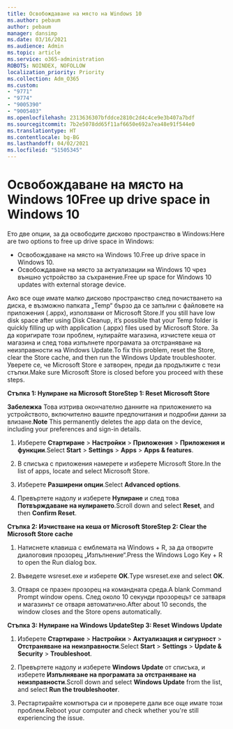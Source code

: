 ```yaml
---
title: Освобождаване на място на Windows 10
ms.author: pebaum
author: pebaum
manager: dansimp
ms.date: 03/16/2021
ms.audience: Admin
ms.topic: article
ms.service: o365-administration
ROBOTS: NOINDEX, NOFOLLOW
localization_priority: Priority
ms.collection: Adm_O365
ms.custom:
- "9771"
- "9774"
- "9005390"
- "9005403"
ms.openlocfilehash: 2313636307bfddce2810c2d4c4ce9e3b407a7bdf
ms.sourcegitcommit: 7b2e5078dd65f11af6650e692a7ea48e91f544e0
ms.translationtype: HT
ms.contentlocale: bg-BG
ms.lasthandoff: 04/02/2021
ms.locfileid: "51505345"
---
```

# <a name="free-up-drive-space-in-windows-10"></a><span data-ttu-id="6232a-102">Освобождаване на място на Windows 10</span><span class="sxs-lookup"><span data-stu-id="6232a-102">Free up drive space in Windows 10</span></span>

<span data-ttu-id="6232a-103">Ето две опции, за да освободите дисково пространство в Windows:</span><span class="sxs-lookup"><span data-stu-id="6232a-103">Here are two options to free up drive space in Windows:</span></span>

- <span data-ttu-id="6232a-104">Освобождаване на място на Windows 10.</span><span class="sxs-lookup"><span data-stu-id="6232a-104">Free up drive space in Windows 10.</span></span>
- <span data-ttu-id="6232a-105">Освобождаване на място за актуализации на Windows 10 чрез външно устройство за съхранение.</span><span class="sxs-lookup"><span data-stu-id="6232a-105">Free up space for Windows 10 updates with external storage device.</span></span>

<span data-ttu-id="6232a-106">Ако все още имате малко дисково пространство след почистването на диска, е възможно папката „Temp“ бързо да се запълни с файловете на приложения (.appx), използвани от Microsoft Store.</span><span class="sxs-lookup"><span data-stu-id="6232a-106">If you still have low disk space after using Disk Cleanup, it’s possible that your Temp folder is quickly filling up with application (.appx) files used by Microsoft Store.</span></span> <span data-ttu-id="6232a-107">За да коригирате този проблем, нулирайте магазина, изчистете кеша от магазина и след това изпълнете програмата за отстраняване на неизправности на Windows Update.</span><span class="sxs-lookup"><span data-stu-id="6232a-107">To fix this problem, reset the Store, clear the Store cache, and then run the Windows Update troubleshooter.</span></span> <span data-ttu-id="6232a-108">Уверете се, че Microsoft Store е затворен, преди да продължите с тези стъпки.</span><span class="sxs-lookup"><span data-stu-id="6232a-108">Make sure Microsoft Store is closed before you proceed with these steps.</span></span>

<span data-ttu-id="6232a-109">**Стъпка 1: Нулиране на Microsoft Store**</span><span class="sxs-lookup"><span data-stu-id="6232a-109">**Step 1: Reset Microsoft Store**</span></span>

<span data-ttu-id="6232a-110">**Забележка** Това изтрива окончателно данните на приложението на устройството, включително вашите предпочитания и подробни данни за влизане.</span><span class="sxs-lookup"><span data-stu-id="6232a-110">**Note** This permanently deletes the app data on the device, including your preferences and sign-in details.</span></span>

1. <span data-ttu-id="6232a-111">Изберете **Стартиране** > **Настройки** > **Приложения** > **Приложения и функции**.</span><span class="sxs-lookup"><span data-stu-id="6232a-111">Select **Start** > **Settings** > **Apps** > **Apps & features**.</span></span>

1. <span data-ttu-id="6232a-112">В списъка с приложения намерете и изберете Microsoft Store.</span><span class="sxs-lookup"><span data-stu-id="6232a-112">In the list of apps, locate and select Microsoft Store.</span></span>

1. <span data-ttu-id="6232a-113">Изберете **Разширени опции**.</span><span class="sxs-lookup"><span data-stu-id="6232a-113">Select **Advanced options**.</span></span>

1. <span data-ttu-id="6232a-114">Превъртете надолу и изберете **Нулиране** и след това **Потвърждаване на нулирането**.</span><span class="sxs-lookup"><span data-stu-id="6232a-114">Scroll down and select **Reset**, and then **Confirm Reset**.</span></span>

<span data-ttu-id="6232a-115">**Стъпка 2: Изчистване на кеша от Microsoft Store**</span><span class="sxs-lookup"><span data-stu-id="6232a-115">**Step 2: Clear the Microsoft Store cache**</span></span>

1. <span data-ttu-id="6232a-116">Натиснете клавиша с емблемата на Windows + R, за да отворите диалоговия прозорец „Изпълнение“.</span><span class="sxs-lookup"><span data-stu-id="6232a-116">Press the Windows Logo Key + R to open the Run dialog box.</span></span>

1. <span data-ttu-id="6232a-117">Въведете wsreset.exe и изберете **OK**.</span><span class="sxs-lookup"><span data-stu-id="6232a-117">Type wsreset.exe and select **OK**.</span></span>

1. <span data-ttu-id="6232a-118">Отваря се празен прозорец на командната среда.</span><span class="sxs-lookup"><span data-stu-id="6232a-118">A blank Command Prompt window opens.</span></span> <span data-ttu-id="6232a-119">След около 10 секунди прозорецът се затваря и магазинът се отваря автоматично.</span><span class="sxs-lookup"><span data-stu-id="6232a-119">After about 10 seconds, the window closes and the Store opens automatically.</span></span>

<span data-ttu-id="6232a-120">**Стъпка 3: Нулиране на Windows Update**</span><span class="sxs-lookup"><span data-stu-id="6232a-120">**Step 3: Reset Windows Update**</span></span>

1. <span data-ttu-id="6232a-121">Изберете **Стартиране** > **Настройки** > **Актуализация и сигурност** > **Отстраняване на неизправности**.</span><span class="sxs-lookup"><span data-stu-id="6232a-121">Select **Start** > **Settings** > **Update & Security** > **Troubleshoot**.</span></span>

1. <span data-ttu-id="6232a-122">Превъртете надолу и изберете **Windows Update** от списъка, и изберете **Изпълняване на програмата за отстраняване на неизправности**.</span><span class="sxs-lookup"><span data-stu-id="6232a-122">Scroll down and select **Windows Update** from the list, and select **Run the troubleshooter**.</span></span>

1. <span data-ttu-id="6232a-123">Рестартирайте компютъра си и проверете дали все още имате този проблем.</span><span class="sxs-lookup"><span data-stu-id="6232a-123">Reboot your computer and check whether you're still experiencing the issue.</span></span>

